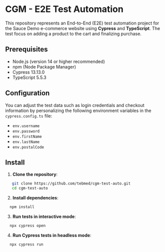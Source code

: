 # CGM - E2E Test Automation
This repository represents an End-to-End (E2E) test automation project for the Sauce Demo e-commerce website using **Cypress** and **TypeScript**. The test focus on adding a product to the cart and finalizing purchase.


## Prerequisites

- Node.js (version 14 or higher recommended)
- npm (Node Package Manager)
- Cypress 13.13.0
- TypeScript 5.5.3


## Configuration

You can adjust the test data such as login credentials and checkout information by personalizing the following environment variables in the `cypress.config.ts` file:

- `env.username`
- `env.password`
- `env.firstName`
- `env.lastName`
- `env.postalCode`


## Install

1. **Clone the repository**:
```bash
   git clone https://github.com/tebmed/cgm-test-auto.git
   cd cgm-test-auto
```

2. **Install dependencies**:
```bash
  npm install
```


3. **Run tests in interactive mode**:
```bash
  npx cypress open
```


4. **Run Cypress tests in headless mode**:
```bash
  npx cypress run
```